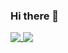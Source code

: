 ### Hi there 👋

<p align="left">
  <a href="https://github.com/0ranga/0ranga">
    <img align="top" src="https://github-readme-stats-mercvre.vercel.app/api/top-langs/?username=0ranga&theme=swift&layout=compact&hide=html,css,scss,qmake,cmake,makefile,c,objective-c&langs_count=10&hide_progress=true" />
  </a>
  <a href="https://github.com/0ranga/0ranga">
    <img align="top" src="https://github-readme-stats-mercvre.vercel.app/api?username=0ranga&theme=swift&show_icons=true&hide=prs" />
  </a>
</p>

<!--
**mercvre/mercvre** is a ✨ _special_ ✨ repository because its `README.md` (this file) appears on your GitHub profile.

Here are some ideas to get you started:

- 🔭 I’m currently working on ...
- 🌱 I’m currently learning ...
- 👯 I’m looking to collaborate on ...
- 🤔 I’m looking for help with ...
- 💬 Ask me about ...
- 📫 How to reach me: ...
- 😄 Pronouns: ...
- ⚡ Fun fact: ...
-->
